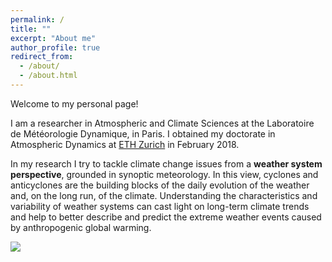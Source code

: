 ```yaml
---
permalink: /
title: ""
excerpt: "About me"
author_profile: true
redirect_from: 
  - /about/
  - /about.html
---
```


Welcome to my personal page!

I am a researcher in Atmospheric and Climate Sciences at the Laboratoire de Météorologie Dynamique, in Paris. I obtained my doctorate in Atmospheric Dynamics at [ETH Zurich](https://iac.ethz.ch/group/atmospheric-dynamics.html) in February 2018. 

In my research I try to tackle climate change issues from a **weather system perspective**, grounded in synoptic meteorology. In this view, cyclones and anticyclones are the building blocks of the daily evolution of the weather and, on the long run, of the climate. Understanding the characteristics and variability of weather systems can cast light on long-term climate trends and help to better describe and predict the extreme weather events caused by anthropogenic global warming. 

![](http://jriboldi.github.io/images/dennis_geoptanom250_wrtFeb2020_msl_loop.gif)


